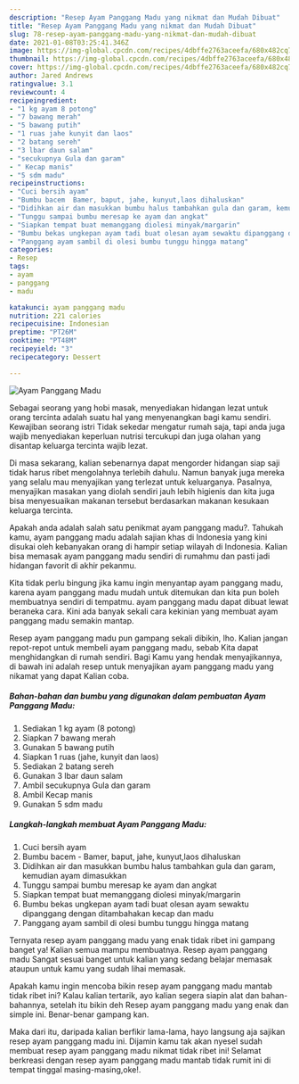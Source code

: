 ```yaml
---
description: "Resep Ayam Panggang Madu yang nikmat dan Mudah Dibuat"
title: "Resep Ayam Panggang Madu yang nikmat dan Mudah Dibuat"
slug: 78-resep-ayam-panggang-madu-yang-nikmat-dan-mudah-dibuat
date: 2021-01-08T03:25:41.346Z
image: https://img-global.cpcdn.com/recipes/4dbffe2763aceefa/680x482cq70/ayam-panggang-madu-foto-resep-utama.jpg
thumbnail: https://img-global.cpcdn.com/recipes/4dbffe2763aceefa/680x482cq70/ayam-panggang-madu-foto-resep-utama.jpg
cover: https://img-global.cpcdn.com/recipes/4dbffe2763aceefa/680x482cq70/ayam-panggang-madu-foto-resep-utama.jpg
author: Jared Andrews
ratingvalue: 3.1
reviewcount: 4
recipeingredient:
- "1 kg ayam 8 potong"
- "7 bawang merah"
- "5 bawang putih"
- "1 ruas jahe kunyit dan laos"
- "2 batang sereh"
- "3 lbar daun salam"
- "secukupnya Gula dan garam"
- " Kecap manis"
- "5 sdm madu"
recipeinstructions:
- "Cuci bersih ayam"
- "Bumbu bacem  Bamer, baput, jahe, kunyut,laos dihaluskan"
- "Didihkan air dan masukkan bumbu halus tambahkan gula dan garam, kemudian ayam dimasukkan"
- "Tunggu sampai bumbu meresap ke ayam dan angkat"
- "Siapkan tempat buat memanggang diolesi minyak/margarin"
- "Bumbu bekas ungkepan ayam tadi buat olesan ayam sewaktu dipanggang dengan ditambahakan kecap dan madu"
- "Panggang ayam sambil di olesi bumbu tunggu hingga matang"
categories:
- Resep
tags:
- ayam
- panggang
- madu

katakunci: ayam panggang madu 
nutrition: 221 calories
recipecuisine: Indonesian
preptime: "PT26M"
cooktime: "PT48M"
recipeyield: "3"
recipecategory: Dessert

---
```



![Ayam Panggang Madu](https://img-global.cpcdn.com/recipes/4dbffe2763aceefa/680x482cq70/ayam-panggang-madu-foto-resep-utama.jpg)

Sebagai seorang yang hobi masak, menyediakan hidangan lezat untuk orang tercinta adalah suatu hal yang menyenangkan bagi kamu sendiri. Kewajiban seorang istri Tidak sekedar mengatur rumah saja, tapi anda juga wajib menyediakan keperluan nutrisi tercukupi dan juga olahan yang disantap keluarga tercinta wajib lezat.

Di masa  sekarang, kalian sebenarnya dapat mengorder hidangan siap saji tidak harus ribet mengolahnya terlebih dahulu. Namun banyak juga mereka yang selalu mau menyajikan yang terlezat untuk keluarganya. Pasalnya, menyajikan masakan yang diolah sendiri jauh lebih higienis dan kita juga bisa menyesuaikan makanan tersebut berdasarkan makanan kesukaan keluarga tercinta. 



Apakah anda adalah salah satu penikmat ayam panggang madu?. Tahukah kamu, ayam panggang madu adalah sajian khas di Indonesia yang kini disukai oleh kebanyakan orang di hampir setiap wilayah di Indonesia. Kalian bisa memasak ayam panggang madu sendiri di rumahmu dan pasti jadi hidangan favorit di akhir pekanmu.

Kita tidak perlu bingung jika kamu ingin menyantap ayam panggang madu, karena ayam panggang madu mudah untuk ditemukan dan kita pun boleh membuatnya sendiri di tempatmu. ayam panggang madu dapat dibuat lewat beraneka cara. Kini ada banyak sekali cara kekinian yang membuat ayam panggang madu semakin mantap.

Resep ayam panggang madu pun gampang sekali dibikin, lho. Kalian jangan repot-repot untuk membeli ayam panggang madu, sebab Kita dapat menghidangkan di rumah sendiri. Bagi Kamu yang hendak menyajikannya, di bawah ini adalah resep untuk menyajikan ayam panggang madu yang nikamat yang dapat Kalian coba.

<!--inarticleads1-->

##### Bahan-bahan dan bumbu yang digunakan dalam pembuatan Ayam Panggang Madu:

1. Sediakan 1 kg ayam (8 potong)
1. Siapkan 7 bawang merah
1. Gunakan 5 bawang putih
1. Siapkan 1 ruas (jahe, kunyit dan laos)
1. Sediakan 2 batang sereh
1. Gunakan 3 lbar daun salam
1. Ambil secukupnya Gula dan garam
1. Ambil  Kecap manis
1. Gunakan 5 sdm madu




<!--inarticleads2-->

##### Langkah-langkah membuat Ayam Panggang Madu:

1. Cuci bersih ayam
1. Bumbu bacem  - Bamer, baput, jahe, kunyut,laos dihaluskan
1. Didihkan air dan masukkan bumbu halus tambahkan gula dan garam, kemudian ayam dimasukkan
1. Tunggu sampai bumbu meresap ke ayam dan angkat
1. Siapkan tempat buat memanggang diolesi minyak/margarin
1. Bumbu bekas ungkepan ayam tadi buat olesan ayam sewaktu dipanggang dengan ditambahakan kecap dan madu
1. Panggang ayam sambil di olesi bumbu tunggu hingga matang




Ternyata resep ayam panggang madu yang enak tidak ribet ini gampang banget ya! Kalian semua mampu membuatnya. Resep ayam panggang madu Sangat sesuai banget untuk kalian yang sedang belajar memasak ataupun untuk kamu yang sudah lihai memasak.

Apakah kamu ingin mencoba bikin resep ayam panggang madu mantab tidak ribet ini? Kalau kalian tertarik, ayo kalian segera siapin alat dan bahan-bahannya, setelah itu bikin deh Resep ayam panggang madu yang enak dan simple ini. Benar-benar gampang kan. 

Maka dari itu, daripada kalian berfikir lama-lama, hayo langsung aja sajikan resep ayam panggang madu ini. Dijamin kamu tak akan nyesel sudah membuat resep ayam panggang madu nikmat tidak ribet ini! Selamat berkreasi dengan resep ayam panggang madu mantab tidak rumit ini di tempat tinggal masing-masing,oke!.

